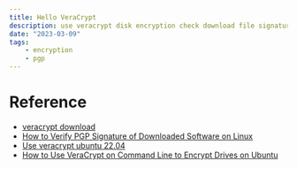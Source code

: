 ```yaml
---
title: Hello VeraCrypt
description: use veracrypt disk encryption check download file signature
date: "2023-03-09"
tags:
    - encryption
    - pgp
---
```


# Reference
- [veracrypt download](https://www.veracrypt.fr/en/Downloads.html)
- [How to Verify PGP Signature of Downloaded Software on Linux](https://www.linuxbabe.com/security/verify-pgp-signature-software-downloads-linux)
- [Use veracrypt ubuntu 22.04](https://itslinuxfoss.com/how-to-install-and-use-veracrypt-on-ubuntu-22-04/)
- [How to Use VeraCrypt on Command Line to Encrypt Drives on Ubuntu](https://kifarunix.com/how-to-use-veracrypt-on-command-line-to-encrypt-drives-on-ubuntu/)